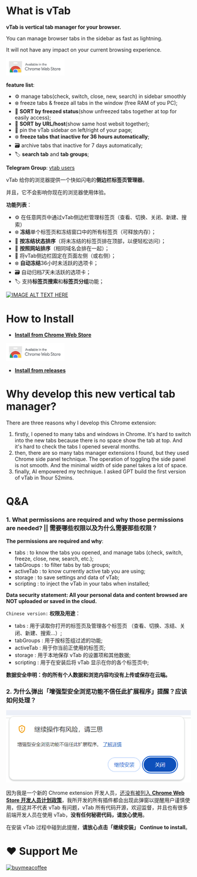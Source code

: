 # What is vTab

**vTab is vertical tab manager for your browser.**

You can manage browser tabs in the sidebar as fast as lightning.

It will not have any impact on your current browsing experience.


<a href="https://chromewebstore.google.com/detail/vtab/fkmcgnjikengcgbeadhmdeneagpdgaea" target="_blank">
<img src="images/chrome_web_store_logo.png" width="160" alt="buymeacoffee" />
</a>

**feature list**: 
- ⚙️ manage tabs(check, switch, close, new, search) in sidebar smoothly
- ❄️ freeze tabs & freeze all tabs in the window (free RAM of you PC);
- 🥳 **SORT by freezed status**(show unfreezed tabs together at top for easily access);
- 🎉 **SORT by URL/host**(show same host websit together);
- 📌 pin the vTab sidebar on left/right of your page;
- ❄️ **freeze tabs that inactive for 36 hours automatically**;
- ️🗃️ archive tabs that inactive for 7 days automatically;
- 🏷 **search tab** and **tab groups**;

**Telegram Group**: [vtab users](https://t.me/+QQLV4RqH4940NjNl)

vTab 给你的浏览器提供一个快如闪电的**侧边栏标签页管理器**。

并且，它不会影响你现在的浏览器使用体验。

**功能列表**：
- ⚙️ 在任意网页中通过vTab侧边栏管理标签页（查看、切换、关闭、新建、搜索）
- ❄️ **冻结**单个标签页和冻结窗口中的所有标签页（可释放内存）；
- 🥳 **按冻结状态排序**（将未冻结的标签页排在顶部，以便轻松访问）；
- 🎉 **按照网站排序**（相同域名会排在一起）；
- 📌 将vTab侧边栏固定在页面左侧（或右侧）；
- ❄️ **自动冻结**36小时未活跃的选项卡；
- 🗃️️ 自动归档7天未活跃的选项卡；
- 🏷 支持**标签页搜索**和**标签页分组**功能；

[![IMAGE ALT TEXT HERE](https://img.youtube.com/vi/lfBjF1tT7rE/0.jpg)](https://www.youtube.com/watch?v=lfBjF1tT7rE)

# How to Install 

- **[Install from Chrome Web Store](https://chromewebstore.google.com/detail/vtab/fkmcgnjikengcgbeadhmdeneagpdgaea)**
<a href="https://chromewebstore.google.com/detail/vtab/fkmcgnjikengcgbeadhmdeneagpdgaea" target="_blank">
<img src="images/chrome_web_store_logo.png" width="160" alt="buymeacoffee" />
</a>

- **[Install from releases](https://github.com/wolf3c/vTab/releases)**

# Why develop this new vertical tab manager?

There are three reasons why I develop this Chrome extension: 

1. firstly, I opened to many tabs and windows in Chrome. It's hard to switch into the new tabs because there is no space show the tab at top. And it's hard to check the tabs I opened several months.
2. then, there are so many tabs manager extensions I found, but they used Chrome side panel technique. The operation of toggling the side panel is not smooth. And the minimal width of side panel takes a lot of space.
3. finally, AI empowered my technique. I asked GPT build the first version of vTab in 1hour 52mins.

# Q&A
### 1. What permissions are required and why those permissions are needed? || 需要哪些权限以及为什么需要那些权限？

**The permissions are required and why**:
- tabs : to know the tabs you opened, and manage tabs (check, switch, freeze, close, new, search, etc.); 
- tabGroups : to filter tabs by tab groups;
- activeTab : to know currently active tab you are using;
- storage : to save settings and data of vTab;
- scripting : to inject the vTab in your tabs when installed;

**Data security statement: All your personal data and content browsed are NOT uploaded or saved in the cloud.**

`Chinese version:`
**权限及用途**：
- tabs : 用于读取你打开的标签页及管理各个标签页 （查看、切换、冻结、关闭、新建、搜索…）; 
- tabGroups : 用于按标签组过滤的功能;
- activeTab : 用于你当前正使用的标签页;
- storage : 用于本地保存 vTab 的设置项和其他数据;
- scripting : 用于在安装后将 vTab 显示在你的各个标签页中;

**数据安全申明：你的所有个人数据和浏览内容均没有上传或保存在云端。**

### 2. 为什么弹出「增强型安全浏览功能不信任此扩展程序」提醒？应该如何处理？
![增强型安全浏览功能不信任此扩展程序](images/alert.png)

因为我是一个新的 Chrome extension 开发人员，[还没有被列入 **Chrome Web Store 开发人员计划政策**](https://pcservices.com.my/2021/06/06/google-chrome-%E7%8E%B0%E5%9C%A8%E8%AD%A6%E5%91%8A%E7%94%A8%E6%88%B7%E6%9D%A5%E8%87%AA%E4%B8%8D%E5%8F%97%E4%BF%A1%E4%BB%BB%E5%BC%80%E5%8F%91%E8%80%85%E7%9A%84%E6%89%A9%E5%B1%95%E7%A8%8B%E5%BA%8F/)，我所开发的所有插件都会出现此弹窗以提醒用户谨慎使用，但这并不代表 vTab 有问题，vTab 所有代码开源，欢迎监督，并且也有很多前端开发人员在使用 vTab，**没有任何秘密代码，请放心使用**。

在安装 vTab 过程中碰到此提醒，**请放心点击「继续安装」 Continue to install**。

# ❤️ Support Me
<a href="https://www.buymeacoffee.com/wolf3cg" target="_blank">
<img src="https://cdn.buymeacoffee.com/buttons/v2/default-yellow.png" width="160" alt="buymeacoffee" />
</a>